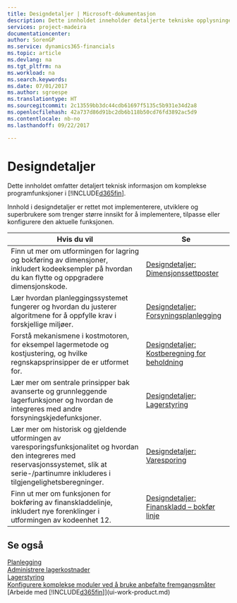 ```yaml
---
title: Designdetaljer | Microsoft-dokumentasjon
description: Dette innholdet inneholder detaljerte tekniske opplysninger om kompliserte programfunksjoner i [!INCLUDE[d365fin](includes/d365fin_md.md)].
services: project-madeira
documentationcenter: 
author: SorenGP
ms.service: dynamics365-financials
ms.topic: article
ms.devlang: na
ms.tgt_pltfrm: na
ms.workload: na
ms.search.keywords: 
ms.date: 07/01/2017
ms.author: sgroespe
ms.translationtype: HT
ms.sourcegitcommit: 2c13559bb3dc44cdb61697f5135c5b931e34d2a8
ms.openlocfilehash: 42a737d86d91bc2db6b118b50cd76fd3892ac5d9
ms.contentlocale: nb-no
ms.lasthandoff: 09/22/2017

---
```

# <a name="design-details"></a>Designdetaljer
Dette innholdet omfatter detaljert teknisk informasjon om komplekse programfunksjoner i [!INCLUDE[d365fin](includes/d365fin_md.md)].  

 Innhold i designdetaljer er rettet mot implementerere, utviklere og superbrukere som trenger større innsikt for å implementere, tilpasse eller konfigurere den aktuelle funksjonen.  

|**Hvis du vil**|**Se**|  
|------------|-------------|  
|Finn ut mer om utformingen for lagring og bokføring av dimensjoner, inkludert kodeeksempler på hvordan du kan flytte og oppgradere dimensjonskode.|[Designdetaljer: Dimensjonssettposter](design-details-dimension-set-entries.md)|  
|Lær hvordan planleggingssystemet fungerer og hvordan du justerer algoritmene for å oppfylle krav i forskjellige miljøer.|[Designdetaljer: Forsyningsplanlegging](design-details-supply-planning.md)|  
|Forstå mekanismene i kostmotoren, for eksempel lagermetode og kostjustering, og hvilke regnskapsprinsipper de er utformet for.|[Designdetaljer: Kostberegning for beholdning](design-details-inventory-costing.md)|  
|Lær mer om sentrale prinsipper bak avanserte og grunnleggende lagerfunksjoner og hvordan de integreres med andre forsyningskjedefunksjoner.|[Designdetaljer: Lagerstyring](design-details-warehouse-management.md)|  
|Lær mer om historisk og gjeldende utformingen av varesporingsfunksjonalitet og hvordan den integreres med reservasjonssystemet, slik at serie-/partinumre inkluderes i tilgjengelighetsberegninger.|[Designdetaljer: Varesporing](design-details-item-tracking.md)|  
|Finn ut mer om funksjonen for bokføring av finanskladdelinje, inkludert nye forenklinger i utformingen av kodeenhet 12.|[Designdetaljer: Finanskladd – bokfør linje](design-details-general-journal-post-line.md)|  

## <a name="see-also"></a>Se også  
 [Planlegging](production-planning.md)   
 [Administrere lagerkostnader](finance-manage-inventory-costs.md)   
 [Lagerstyring](warehouse-manage-warehouse.md)   
 [Konfigurere komplekse moduler ved å bruke anbefalte fremgangsmåter](set-up-complex-application-areas-using-best-practices.md)  
 [Arbeide med [!INCLUDE[d365fin](includes/d365fin_md.md)]](ui-work-product.md)

